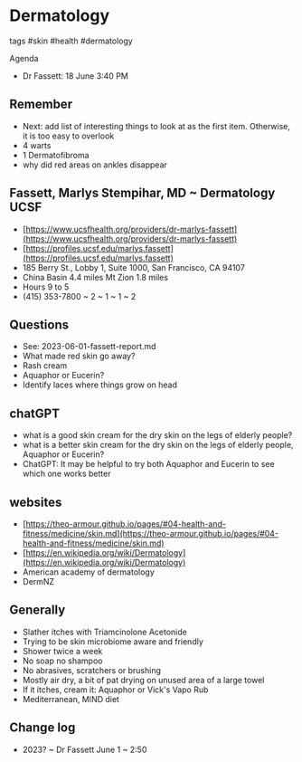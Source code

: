 # Dermatology

tags #skin #health #dermatology

Agenda

* Dr Fassett: 18 June 3:40 PM

## Remember

* Next: add list of interesting things to look at as the first item. Otherwise, it is too easy to overlook
* 4 warts
* 1 Dermatofibroma
* why did red areas on ankles disappear

## Fassett, Marlys Stempihar, MD ~ Dermatology UCSF

* [https://www.ucsfhealth.org/providers/dr-marlys-fassett](https://www.ucsfhealth.org/providers/dr-marlys-fassett)
* [https://profiles.ucsf.edu/marlys.fassett](https://profiles.ucsf.edu/marlys.fassett)
* 185 Berry St., Lobby 1, Suite 1000, San Francisco, CA 94107
* China Basin 4.4 miles Mt Zion 1.8 miles 
* Hours 9 to 5
* (415) 353-7800 ~ 2 ~ 1 ~ 1 ~ 2

## Questions

* See: 2023-06-01-fassett-report.md
* What made red skin go away?
* Rash cream
* Aquaphor or Eucerin?
* Identify laces where things grow on head

## chatGPT

* what is a good skin cream for the dry skin on the legs of elderly people?
* what is a better skin cream for the dry skin on the legs of elderly people, Aquaphor or Eucerin?
* ChatGPT: It may be helpful to try both Aquaphor and Eucerin to see which one works better

## websites

* [https://theo-armour.github.io/pages/#04-health-and-fitness/medicine/skin.md](https://theo-armour.github.io/pages/#04-health-and-fitness/medicine/skin.md)
* [https://en.wikipedia.org/wiki/Dermatology](https://en.wikipedia.org/wiki/Dermatology)
* American academy of dermatology
* DermNZ

## Generally

* Slather itches with Triamcinolone Acetonide
* Trying to be skin microbiome aware and friendly
* Shower twice a week
* No soap no shampoo
* No abrasives, scratchers or brushing
* Mostly air dry, a bit of pat drying on unused area of a large towel
* If it itches, cream it: Aquaphor or Vick's Vapo Rub
* Mediterranean, MIND diet

## Change log

* 2023? ~ Dr Fassett June 1 ~ 2:50